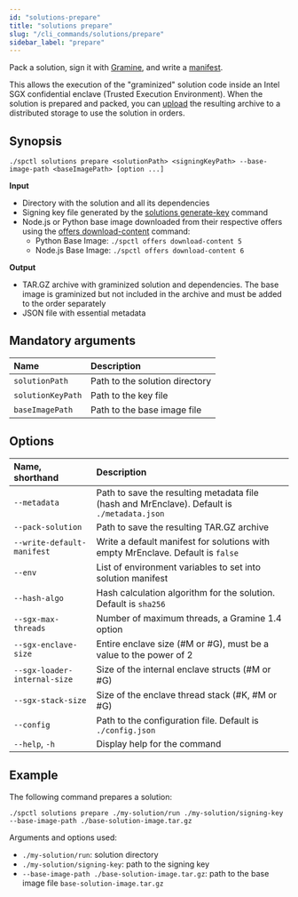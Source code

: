 ```yaml
---
id: "solutions-prepare"
title: "solutions prepare"
slug: "/cli_commands/solutions/prepare"
sidebar_label: "prepare"
---
```


Pack a solution, sign it with [Gramine](https://gramineproject.io/), and write a [manifest](https://gramine.readthedocs.io/en/stable/manifest-syntax.html).

This allows the execution of the "graminized" solution code inside an Intel SGX confidential enclave (Trusted Execution Environment). When the solution is prepared and packed, you can [upload](/developers/cli_commands/files/upload) the resulting archive to a distributed storage to use the solution in orders.

## Synopsis

```
./spctl solutions prepare <solutionPath> <signingKeyPath> --base-image-path <baseImagePath> [option ...]
```

**Input**

- Directory with the solution and all its dependencies
- Signing key file generated by the [solutions generate-key](/developers/cli_commands/solutions/generate-key) command
- Node.js or Python base image downloaded from their respective offers using the [offers download-content](/developers/cli_commands/offers/offers/download-content) command:
  + Python Base Image: `./spctl offers download-content 5`
  + Node.js Base Image: `./spctl offers download-content 6`

**Output**

- TAR.GZ archive with graminized solution and dependencies. The base image is graminized but not included in the archive and must be added to the order separately
- JSON file with essential metadata

## Mandatory arguments

|**Name**         |**Description**               |
|:----------------|:-----------------------------|
|`solutionPath`   |Path to the solution directory|
|`solutionKeyPath`|Path to the key file          |
|`baseImagePath`  |Path to the base image file   |

## Options

|**Name, shorthand**                        |**Description**                                                  |
|:------------------------------------------|:----------------------------------------------------------------|
|`--metadata`                  |Path to save the resulting metadata file (hash and MrEnclave). Default is `./metadata.json` |
|`--pack-solution`           |Path to save the resulting TAR.GZ archive                        |
|`--write-default-manifest`  |Write a default manifest for solutions with empty MrEnclave. Default is `false`  |
|`--env`                      |List of environment variables to set into solution manifest      |
|`--hash-algo`               |Hash calculation algorithm for the solution. Default is `sha256`     |
|`--sgx-max-threads`           |Number of maximum threads, a Gramine 1.4 option                  |
|`--sgx-enclave-size`         |Entire enclave size (#M or #G), must be a value to the power of 2|
|`--sgx-loader-internal-size`|Size of the internal enclave structs (#M or #G)                  |
|`--sgx-stack-size`         |Size of the enclave thread stack (#K, #M or #G)                  |
|`--config`                    |Path to the configuration file. Default is `./config.json`   |
|`--help`, `-h`                |Display help for the command                                     |

## Example

The following command prepares a solution:

```
./spctl solutions prepare ./my-solution/run ./my-solution/signing-key --base-image-path ./base-solution-image.tar.gz 
```

Arguments and options used:

- `./my-solution/run`: solution directory
- `./my-solution/signing-key`: path to the signing key
- `--base-image-path ./base-solution-image.tar.gz`: path to the base image file `base-solution-image.tar.gz`